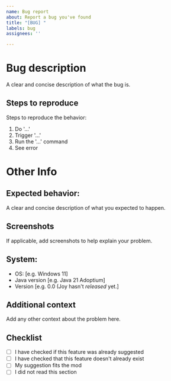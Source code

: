 ```yaml
---
name: Bug report
about: Report a bug you've found
title: "[BUG] "
labels: bug
assignees: ''

---
```


# Bug description
A clear and concise description of what the bug is.

## Steps to reproduce
Steps to reproduce the behavior:
1. Do '...'
2. Trigger '...'
3. Run the '...' command
4. See error

# Other Info

## Expected behavior:

A clear and concise description of what you expected to happen.

## Screenshots
If applicable, add screenshots to help explain your problem.

## System:

 - OS: [e.g. Windows 11]
 - Java version [e.g. Java 21 Adoptium]
 - Version [e.g. 0.0 (Joy hasn't *released* yet.]

## Additional context
Add any other context about the problem here.

## Checklist
- [ ] I have checked if this feature was already suggested
- [ ] I have checked that this feature doesn't already exist
- [ ] My suggestion fits the mod
- [ ] I did not read this section
